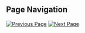 ## Page Navigation

[![Previous Page](https://img.shields.io/badge/Previous%20Page-0077B5?style=for-the-badge)](./4.%20Git%20&%20GitHub%20Mastery.md)
[![Next Page](https://img.shields.io/badge/Next%20Page-1DA1F2?style=for-the-badge)](./1.%20Mindset%20and%20Challenges.md)
